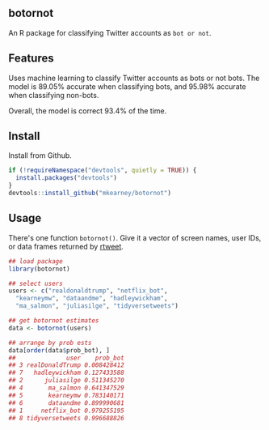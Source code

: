 
botornot
--------

An R package for classifying Twitter accounts as `bot or not`.

Features
--------

Uses machine learning to classify Twitter accounts as bots or not bots. The model is 89.05% accurate when classifying bots, and 95.98% accurate when classifying non-bots.

Overall, the model is correct 93.4% of the time.

Install
-------

Install from Github.

``` r
if (!requireNamespace("devtools", quietly = TRUE)) {
  install.packages("devtools")
}
devtools::install_github("mkearney/botornot")
```

Usage
-----

There's one function `botornot()`. Give it a vector of screen names, user IDs, or data frames returned by [rtweet](http://rtweet.info).

``` r
## load package
library(botornot)

## select users
users <- c("realdonaldtrump", "netflix_bot",
  "kearneymw", "dataandme", "hadleywickham",
  "ma_salmon", "juliasilge", "tidyversetweets")

## get botornot estimates
data <- botornot(users)

## arrange by prob ests
data[order(data$prob_bot), ]
##              user    prob_bot
## 3 realDonaldTrump 0.008428412
## 7   hadleywickham 0.127433588
## 2      juliasilge 0.511345270
## 4       ma_salmon 0.641347529
## 5       kearneymw 0.783140171
## 6       dataandme 0.899990681
## 1     netflix_bot 0.979255195
## 8 tidyversetweets 0.996688826
```
